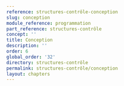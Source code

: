 ```yaml
---
reference: structures-contrôle-conception
slug: conception
module_reference: programmation
part_reference: structures-contrôle
concept: ''
title: Conception
description: ''
order: 6
global_order: '32'
directory: structures-contrôle
permalink: structures-contrôle/conception
layout: chapters
---
```

